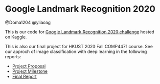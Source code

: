 # Google Landmark Recognition 2020
@Doma1204 @yliaoag

This is our code for [Google Landmark Recognition 2020 challenge](https://www.kaggle.com/c/landmark-recognition-2020) hosted on Kaggle.

This is also our final project for HKUST 2020 Fall COMP4471 course. See our approch of image classification with deep learning in the following reports:
- [Project Proposal](/report/COMP4471_Project_Proposal.pdf)
- [Project Milestone](/report/COMP4471_Project_Milestone.pdf)
- [Final Report](/report/COMP4471_Final_Report.pdf)
